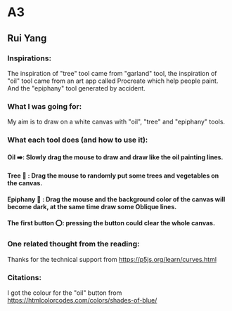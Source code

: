 # A3
## Rui Yang

### Inspirations:
The inspiration of "tree" tool came from "garland" tool, the inspiration of "oil" tool came from an art app called Procreate which help people paint. And the "epiphany" tool generated by  accident. 
### What I was going for:
My aim is to draw on a white canvas with "oil", "tree" and "epiphany" tools.

### What each tool does (and how to use it):
 #### Oil ➡️: Slowly drag the mouse to draw and draw like the oil painting lines.
 #### Tree 🌲 : Drag the mouse to randomly put some trees and vegetables on the canvas.
 #### Epiphany 🤔 : Drag the mouse and the background color of the canvas will become dark, at the same time draw some Oblique lines.
 #### The first button ⭕️: pressing the button could clear the whole canvas.

### One related thought from the reading:
Thanks for the technical support from https://p5js.org/learn/curves.html
### Citations:
I got the colour for the "oil" button from 
https://htmlcolorcodes.com/colors/shades-of-blue/
